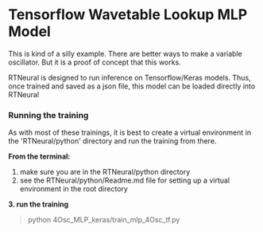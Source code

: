 # Tensorflow Wavetable Lookup MLP Model

This is kind of a silly example. There are better ways to make a variable oscillator. But it is a proof of concept that this works.

RTNeural is designed to run inference on Tensorflow/Keras models. Thus, once trained and saved as a json file, this model can be loaded directly into RTNeural

### Running the training

As with most of these trainings, it is best to create a virtual environment in the 'RTNeural/python' directory and run the training from there.

**From the terminal:**

1. make sure you are in the RTNeural/python directory
2. see the RTNeural/python/Readme.md file for setting up a virtual environment in the root directory

**3. run the training**
> python 4Osc_MLP_keras/train_mlp_4Osc_tf.py
